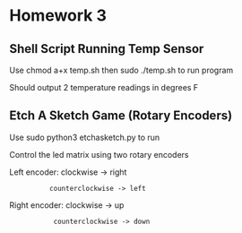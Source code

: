 # Homework 3
## Shell Script Running Temp Sensor
Use chmod a+x temp.sh then sudo ./temp.sh to run program

Should output 2 temperature readings in degrees F

## Etch A Sketch Game (Rotary Encoders)
Use sudo python3 etchasketch.py to run

Control the led matrix using two rotary encoders

Left encoder: clockwise -> right

              counterclockwise -> left
              
Right encoder: clockwise -> up

               counterclockwise -> down
               
               

